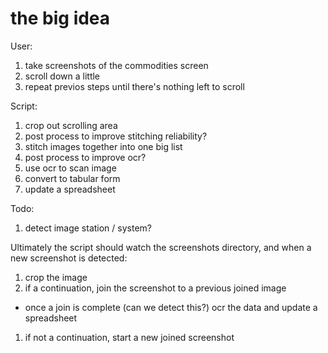 # the big idea

User:

1. take screenshots of the commodities screen
1. scroll down a little
1. repeat previos steps until there's nothing left to scroll

Script:

1. crop out scrolling area
1. post process to improve stitching reliability?
1. stitch images together into one big list
1. post process to improve ocr?
1. use ocr to scan image
1. convert to tabular form
1. update a spreadsheet

Todo:

1. detect image station / system?

Ultimately the script should watch the screenshots directory, and when a new screenshot is detected:

1. crop the image
1. if a continuation, join the screenshot to a previous joined image
 * once a join is complete (can we detect this?) ocr the data and update a spreadsheet
1. if not a continuation, start a new joined screenshot
